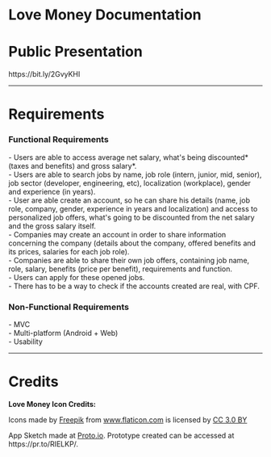 # Love Money Documentation

<h1>Public Presentation</h1>
<p>https://bit.ly/2GvyKHI</p>
<hr>

<h1>Requirements</h1>
<h3>Functional Requirements</h3>
- Users are able to access average net salary, what's being discounted* (taxes and benefits) and gross salary*.<br>
- Users are able to search jobs by name, job role (intern, junior, mid, senior), job sector (developer, engineering, etc), localization (workplace), gender and experience (in years).<br>
- User are able create an account, so he can share his details (name, job role, company, gender, experience in years and localization) and access to personalized job offers, what's going to be discounted from the net salary and the gross salary itself.<br> 
- Companies may create an account in order to share information concerning the company (details about the company, offered benefits and its prices, salaries for each job role).<br>
- Companies are able to share their own job offers, containing job name, role, salary, benefits (price per benefit), requirements and function.<br>
- Users can apply for these opened jobs.<br>
- There has to be a way to check if the accounts created are real, with CPF.<br>

<h3>Non-Functional Requirements</h3>
- MVC<br>
- Multi-platform (Android + Web)<br>
- Usability<br>

<hr>
<h1>Credits</h1>
<p><b>Love Money Icon Credits:</b> <div>Icons made by <a href="http://www.freepik.com" title="Freepik">Freepik</a> from <a href="https://www.flaticon.com/" title="Flaticon">www.flaticon.com</a> is licensed by <a href="http://creativecommons.org/licenses/by/3.0/" title="Creative Commons BY 3.0" target="_blank">CC 3.0 BY</a></div> </p>
<p>App Sketch made at <a href="https://proto.io/" title="Proto.io">Proto.io</a>. Prototype created can be accessed at https://pr.to/RIELKP/.</p>
